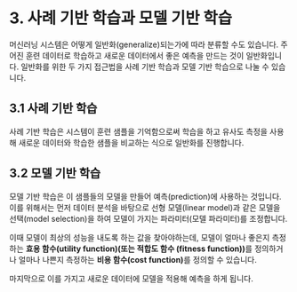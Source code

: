 # 3. 사례 기반 학습과 모델 기반 학습
머신러닝 시스템은 어떻게 일반화(generalize)되는가에 따라 분류할 수도 있습니다. 주어진 훈련 데이터로 학습하고 새로운 데이터에서 좋은 예측을 만드는 것이 일반화입니다. 일반화를 위한 두 가지 접근법을 사례 기반 학습과 모델 기반 학습으로 나눌 수 있습니다.

## 3.1 사례 기반 학습
사례 기반 학습은 시스템이 훈련 샘플을 기억함으로써 학습을 하고 유사도 측정을 사용해 새로운 데이터와 학습한 샘플을 비교하는 식으로 일반화를 진행합니다.  

## 3.2 모델 기반 학습
모델 기반 학습은 이 샘플들의 모델을 만들어 예측(prediction)에 사용하는 것입니다.  
이를 위해서는 먼저 데이터 분석을 바탕으로 선형 모델(linear model)과 같은 모델을 선택(model selection)을 하여 모델이 가지는 파라미터(모델 파라미터)를 조정합니다.   

이때 모델이 최상의 성능을 내도록 하는 값을 찾아야하는데, 모델이 얼마나 좋은지 측정하는 <b>효용 함수(utility function)(또는 적합도 함수 (fitness function))</b>를 정의하거나 얼마나 나쁜지 측정하는 <b>비용 함수(cost function)</b>를 정의할 수 있습니다.     

마지막으로 이를 가지고 새로운 데이터에 모델을 적용해 예측을 하게 됩니다.
